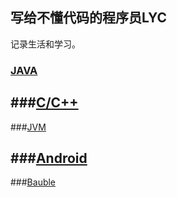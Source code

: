 ## 写给不懂代码的程序员LYC

记录生活和学习。

### [JAVA](./JAVA/index.md)

###[C/C++](./C/index.md)
--------------------------
###[JVM](./JVM/index.md)

###[Android](./Android/index.md)
--------------------------
###[Bauble](./Bauble/index.md)


